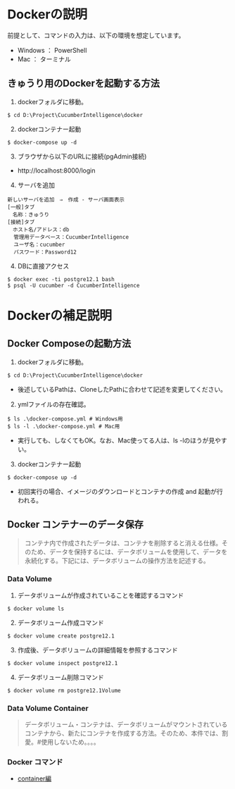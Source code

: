 # Dockerの説明
前提として、コマンドの入力は、以下の環境を想定しています。
* Windows ： PowerShell
* Mac     ： ターミナル
## きゅうり用のDockerを起動する方法

1. dockerフォルダに移動。
```
$ cd D:\Project\CucumberIntelligence\docker
```
2. dockerコンテナー起動
```
$ docker-compose up -d
```
3. ブラウザから以下のURLに接続(pgAdmin接続)
* http://localhost:8000/login
4. サーバを追加
```
新しいサーバを追加　⇒　作成 - サーバ画面表示
[一般]タブ
　名称：きゅうり
[接続]タブ
　ホスト名/アドレス：db
  管理用データベース：CucumberIntelligence
  ユーザ名：cucumber
  パスワード：Password12
```
4. DBに直接アクセス
```
$ docker exec -ti postgre12.1 bash
$ psql -U cucumber -d CucumberIntelligence
```

# Dockerの補足説明
## Docker Composeの起動方法
1. dockerフォルダに移動。
```
$ cd D:\Project\CucumberIntelligence\docker
```
 * 後述しているPathは、CloneしたPathに合わせて記述を変更してください。
2. ymlファイルの存在確認。
```
$ ls .\docker-compose.yml # Windows用
$ ls -l .\docker-compose.yml # Mac用
```
 * 実行しても、しなくてもOK。なお、Mac使ってる人は、ls -lのほうが見やすい。
3. dockerコンテナー起動
```
$ docker-compose up -d
```
 * 初回実行の場合、イメージのダウンロードとコンテナの作成 and 起動が行われる。


## Docker コンテナーのデータ保存
>コンテナ内で作成されたデータは、コンテナを削除すると消える仕様。そのため、データを保持するには、データボリュームを使用して、データを永続化する。下記には、データボリュームの操作方法を記述する。


### Data Volume
1. データボリュームが作成されていることを確認するコマンド
```
$ docker volume ls
```
2. データボリューム作成コマンド
```
$ docker volume create postgre12.1
```
3. 作成後、データボリュームの詳細情報を参照するコマンド
```
$ docker volume inspect postgre12.1
```
4. データボリューム削除コマンド
```
$ docker volume rm postgre12.1Volume
```


### Data Volume Container
> データボリューム・コンテナは、データボリュームがマウントされているコンテナから、新たにコンテナを作成する方法。そのため、本件では、割愛。#使用しないため。。。。

### Docker コマンド
+ [container編](https://qiita.com/supaiku2452/items/da44b05c4ba4ec13bccf)
